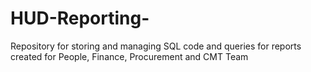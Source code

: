 # HUD-Reporting-
Repository for storing and managing SQL code and queries for reports created for People, Finance, Procurement and CMT Team
